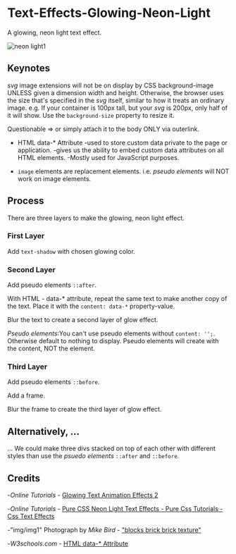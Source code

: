 # Text-Effects-Glowing-Neon-Light

A glowing, neon light text effect.

![neon light1](https://user-images.githubusercontent.com/24542308/58760060-7067d980-8576-11e9-945f-de673352677c.png)

## Keynotes

_svg_ image extensions will not be on display by CSS background-image UNLESS given a dimension width and height. Otherwise, the browser uses the size that's specified in the _svg_ itself, similar to how it treats an ordinary image. e.g. If your container is 100px tall, but your _svg_ is 200px, only half of it will show. Use the `background-size` property to resize it.

Questionable => or simply attach it to the body ONLY via outerlink.

* HTML data-* Attribute
-used to store custom data private to the page or application.
-gives us the ability to embed custom data attributes on all HTML elements.
-Mostly used for JavaScript purposes.

* `image` elements are replacement elements. i.e. _pseudo elements_ will NOT work on image elements.

## Process

There are three layers to make the glowing, neon light effect.

### First Layer

Add `text-shadow` with chosen glowing color.

### Second Layer

Add pseudo elements `::after`.

With HTML - data-* attribute, repeat the same text to make another copy of the text. Place it with the `content: data-*` property-value.

Blur the text to create a second layer of glow effect.

_Pseudo elements_:You can't use pseudo elements without `content: '';`. Otherwise default to nothing to display. Pseudo elements will create with the content, NOT the element.

### Third Layer

Add pseudo elements `::before`.

Add a frame.

Blur the frame to create the third layer of glow effect.

## Alternatively, ...

... We could make three divs stacked on top of each other with different styles than use the _psuedo elements_ `::after` and `::before`.

## Credits

-_Online Tutorials_ - [Glowing Text Animation Effects 2](https://youtu.be/1B3FgFXn274)

-_Online Tutorials_ - [Pure CSS Neon Light Text Effects - Pure Css Tutorials - Css Text Effects](https://youtu.be/0ltdZ8CrqG8)

-"img/img1" Photograph by _Mike Bird_ - ["blocks brick brick texture"](https://www.pexels.com/photo/landscape-photography-of-orange-brick-wall-189451/)

-_W3schools.com_ - [HTML data-* Attribute](https://www.w3schools.com/tags/att_data-.asp)
